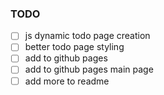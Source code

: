 ### TODO
- [ ] js dynamic todo page creation
- [ ] better todo page styling
- [ ] add to github pages
- [ ] add to github pages main page
- [ ] add more to readme